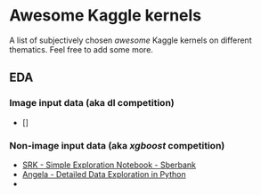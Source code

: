 # Awesome Kaggle kernels

A list of subjectively chosen *awesome* Kaggle kernels on different thematics. Feel free to add some more.

## EDA

### Image input data (aka dl competition)
- []

### Non-image input data (aka *xgboost* competition)
- [SRK - Simple Exploration Notebook - Sberbank](https://www.kaggle.com/sudalairajkumar/sberbank-russian-housing-market/simple-exploration-notebook-sberbank)
- [Angela - Detailed Data Exploration in Python](https://www.kaggle.com/xchmiao/house-prices-advanced-regression-techniques/detailed-data-exploration-in-python)
- 
